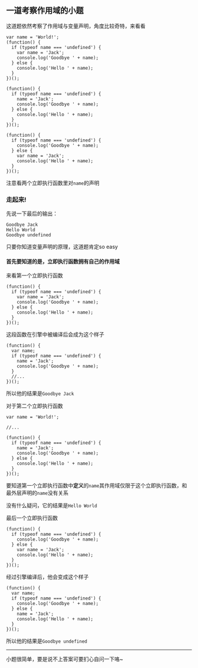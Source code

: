 ## 一道考察作用域的小题

这道题依然考察了作用域与变量声明，角度比较奇特，来看看

```
var name = 'World!';
(function() {
  if (typeof name === 'undefined') {
    var name = 'Jack';
    console.log('Goodbye ' + name);
  } else {
    console.log('Hello ' + name);
  }
})();

(function() {
  if (typeof name === 'undefined') {
    name = 'Jack';
    console.log('Goodbye ' + name);
  } else {
    console.log('Hello ' + name);
  }
})();

(function() {
  if (typeof name === 'undefined') {
    console.log('Goodbye ' + name);
  } else {
    var name = 'Jack';
    console.log('Hello ' + name);
  }
})();

```

注意看两个立即执行函数里对```name```的声明

### 走起来!

先说一下最后的输出：
```
Goodbye Jack
Hello World
Goodbye undefined
```

只要你知道变量声明的原理，这道题肯定so easy

#### 首先要知道的是，立即执行函数拥有自己的作用域   

来看第一个立即执行函数  
 
```
(function() {
  if (typeof name === 'undefined') {
    var name = 'Jack';
    console.log('Goodbye ' + name);
  } else {
    console.log('Hello ' + name);
  }
})();
```

这段函数在引擎中被编译后会成为这个样子   
```
(function() {
  var name;
  if (typeof name === 'undefined') {
    name = 'Jack';
    console.log('Goodbye ' + name);
  }
  //...
})();

```

所以他的结果是```Goodbye Jack```   

对于第二个立即执行函数   

```
var name = 'World!';

//...

(function() {
  if (typeof name === 'undefined') {
    name = 'Jack';
    console.log('Goodbye ' + name);
  } else {
    console.log('Hello ' + name);
  }
})();
```

要知道第一个立即执行函数中**定义**的```name```其作用域仅限于这个立即执行函数，和最外层声明的```name```没有关系   

没有什么疑问，它的结果是```Hello World```   

最后一个立即执行函数   

```
(function() {
  if (typeof name === 'undefined') {
    console.log('Goodbye ' + name);
  } else {
    var name = 'Jack';
    console.log('Hello ' + name);
  }
})();
```   

经过引擎编译后，他会变成这个样子   

```
(function() {
  var name;
  if (typeof name === 'undefined') {
    console.log('Goodbye ' + name);
  } else {
    name = 'Jack';
    console.log('Hello ' + name);
  }
})();
```   

所以他的结果是```Goodbye undefined```   

---

小题很简单，要是说不上答案可要扪心自问一下咯~